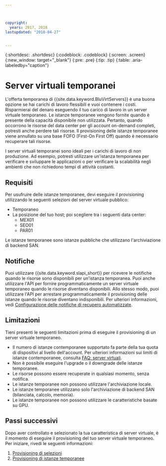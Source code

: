 ```yaml
---



copyright:
  years: 2017, 2018
lastupdated: "2018-04-27"


---
```


{:shortdesc: .shortdesc}
{:codeblock: .codeblock}
{:screen: .screen}
{:new_window: target="_blank"}
{:pre: .pre}
{:tip: .tip}
{:table: .aria-labeledby="caption"}

# Server virtuali temporanei
L'offerta temporanea di {{site.data.keyword.BluVirtServers}} è una buona opzione se hai carichi di lavoro flessibili e vuoi contenere i costi. Risparmierai del denaro eseguendo il tuo carico di lavoro in un server virtuale temporaneo. Le istanze temporanee vengono fornite quando è presente della capacità disponibile non utilizzata. Pertanto, quando occorrono le risorse del data center per gli account on-demand completi, potresti anche perdere tali risorse. Il provisioning delle istanze temporanee viene annullato su una base FOFO (First-On First Off) quando è necessario recuperare tali risorse.   

I server virtuali temporanei sono ideali per i carichi di lavoro di non produzione. Ad esempio, potresti utilizzare un'istanza temporanea per verificare e sviluppare le applicazioni o per verificare la scalabilità negli ambienti che non richiedono tempi di attività costanti.

## Requisiti
Per usufruire delle istanze temporanee, devi eseguire il provisioning utilizzando le seguenti selezioni del server virtuale pubblico:
* Temporaneo
* La posizione del tuo host; poi scegliere tra i seguenti data center: 
    * MEX01 
    * SEO01
    * PAR01

Le istanze temporanee sono istanze pubbliche che utilizzano l'archiviazione di backend SAN.

## Notifiche
Puoi utilizzare {{site.data.keyword.slapi_short}} per ricevere le notifiche quando le risorse sono disponibili per un'istanza temporanea. Puoi anche utilizzare l'API per fornire programmaticamente un server virtuale temporaneo quando le risorse diventano disponibili. Allo stesso modo, puoi utilizzare l'API per arrestare programmaticamente il provisioning delle istanze quando le risorse diventano indisponibili. Per ulteriori informazioni, vedi [Configurazione delle notifiche di recupero automatizzate](configuring-automated-reclaim-notifications.html).

## Limitazioni
Tieni presenti le seguenti limitazioni prima di eseguire il provisioning di un server virtuale temporaneo.

* Il numero di istanze contemporanee supportato fa parte della tua quota di dispositivi al livello dell'account. Per ulteriori informazioni sui limiti di istanze contemporanee, consulta [FAQ: server virtuali](../vsi/vsi_faqs_vs.html#concurrent).
* Non è possibile eseguire l'upgrade o il downgrade delle istanze temporanee.
* Le risorse possono essere recuperate in qualsiasi momento, senza notifica.
* Le istanze temporanee non possono utilizzare l'archiviazione locale.
* Le istanze temporanee utilizzano solo l'archiviazione di backend SAN (bilanciata, calcolo, memoria).
* Le istanze temporanee non possono utilizzare le caratteristiche basate su GPU.


## Passi successivi

Dopo aver controllato e selezionato la tua caratteristica di server virtuale, è il momento di eseguire il provisioning del tuo server virtuale temporaneo. Per iniziare, rivedi le seguenti informazioni:
1. [Provisioning di selezioni](../vsi/vsi_public_selections.html)
2. [Provisioning di istanze temporanee](../vsi/vsi_provision_transient.html)
